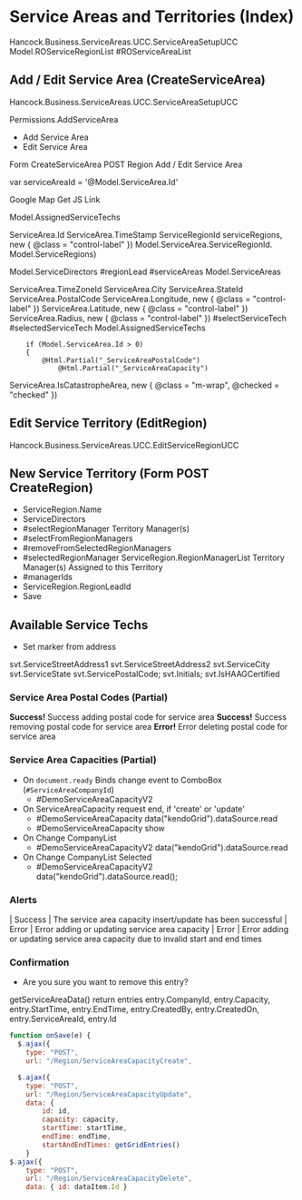 # Service Areas and Territories (Index)

Hancock.Business.ServiceAreas.UCC.ServiceAreaSetupUCC
Model.ROServiceRegionList
#ROServiceAreaList

## Add / Edit Service Area (CreateServiceArea)

Hancock.Business.ServiceAreas.UCC.ServiceAreaSetupUCC

Permissions.AddServiceArea
  - Add Service Area
  - Edit Service Area

Form CreateServiceArea POST Region
Add / Edit Service Area

var serviceAreaId = '@Model.ServiceArea.Id'

Google Map Get JS Link

Model.AssignedServiceTechs

ServiceArea.Id
ServiceArea.TimeStamp
ServiceRegionId
serviceRegions, new { @class = "control-label" })
Model.ServiceArea.ServiceRegionId.
Model.ServiceRegions)

Model.ServiceDirectors
#regionLead
#serviceAreas
Model.ServiceAreas

ServiceArea.TimeZoneId
ServiceArea.City
ServiceArea.StateId
ServiceArea.PostalCode
ServiceArea.Longitude, new { @class = "control-label" })
ServiceArea.Latitude, new { @class = "control-label" })
ServiceArea.Radius, new { @class = "control-label" })
#selectServiceTech
#selectedServiceTech
Model.AssignedServiceTechs


        if (Model.ServiceArea.Id > 0)
        {
            @Html.Partial("_ServiceAreaPostalCode")
                @Html.Partial("_ServiceAreaCapacity")
ServiceArea.IsCatastropheArea, new { @class = "m-wrap", @checked = "checked" })



## Edit Service Territory (EditRegion)

Hancock.Business.ServiceAreas.UCC.EditServiceRegionUCC

## New Service Territory (Form POST CreateRegion)

- ServiceRegion.Name
- ServiceDirectors
- #selectRegionManager Territory Manager(s)
- #selectFromRegionManagers
- #removeFromSelectedRegionManagers
- #selectedRegionManager ServiceRegion.RegionManagerList Territory Manager(s) Assigned to this Territory
- #managerIds
- ServiceRegion.RegionLeadId
- Save


## Available Service Techs

- Set marker from address

svt.ServiceStreetAddress1
svt.ServiceStreetAddress2
svt.ServiceCity
svt.ServiceState
svt.ServicePostalCode;
svt.Initials;
svt.IsHAAGCertified



### Service Area Postal Codes (Partial)

<strong>Success!</strong> Success adding postal code for service area
<strong>Success!</strong> Success removing postal code for service area
<strong>Error!</strong> Error deleting postal code for service area


### Service Area Capacities (Partial)

- On `document.ready` Binds change event to ComboBox (`#ServiceAreaCompanyId`)
  - #DemoServiceAreaCapacityV2
- On ServiceAreaCapacity request end, if 'create' or 'update'
  - #DemoServiceAreaCapacity data("kendoGrid").dataSource.read
  - #DemoServiceAreaCapacity show
- On Change CompanyList
  - #DemoServiceAreaCapacityV2 data("kendoGrid").dataSource.read
- On Change CompanyList Selected
  - #DemoServiceAreaCapacityV2 data("kendoGrid").dataSource.read();

### Alerts

| Success | The service area capacity insert/update has been successful
| Error | Error adding or updating service area capacity
| Error | Error adding or updating service area capacity due to invalid start and end times

### Confirmation

- Are you sure you want to remove this entry?

getServiceAreaData()
  return entries
    entry.CompanyId,
    entry.Capacity,
    entry.StartTime,
    entry.EndTime,
    entry.CreatedBy,
    entry.CreatedOn,
    entry.ServiceAreaId,
    entry.Id


```js
function onSave(e) {
  $.ajax({
    type: "POST",
    url: "/Region/ServiceAreaCapacityCreate",

  $.ajax({
    type: "POST",
    url: "/Region/ServiceAreaCapacityUpdate",
    data: {
        id: id,
        capacity: capacity,
        startTime: startTime,
        endTime: endTime,
        startAndEndTimes: getGridEntries()
    }
$.ajax({
    type: "POST",
    url: "/Region/ServiceAreaCapacityDelete",
    data: { id: dataItem.Id }
```
